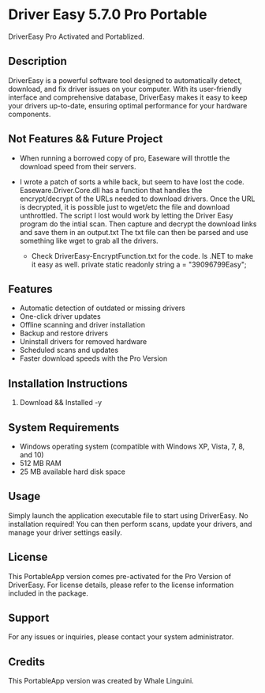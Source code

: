 # Driver Easy 5.7.0 Pro Portable

DriverEasy Pro Activated and Portablized.

## Description

DriverEasy is a powerful software tool designed to automatically detect, download, and fix driver issues on your computer. With its user-friendly interface and comprehensive database, DriverEasy makes it easy to keep your drivers up-to-date, ensuring optimal performance for your hardware components.

## Not Features && Future Project
- When running a borrowed copy of pro, Easeware will throttle the download speed from their servers.
- I wrote a patch of sorts a while back, but seem to have lost the code.
	Easeware.Driver.Core.dll has a function that handles the encrypt/decrypt of the URLs needed to download drivers.
	Once the URL is decrypted, it is possible just to wget/etc the file and download unthrottled.
	The script I lost would work by letting the Driver Easy program do the intial scan. Then capture and decrypt the download links and save them in an output.txt
	The txt file can then be parsed and use something like wget to grab all the drivers. 
	
	- Check DriverEasy-EncryptFunction.txt for the code. Is .NET to make it easy as well.
		private static readonly string a = "39096799Easy";


## Features

- Automatic detection of outdated or missing drivers
- One-click driver updates
- Offline scanning and driver installation
- Backup and restore drivers
- Uninstall drivers for removed hardware
- Scheduled scans and updates
- Faster download speeds with the Pro Version

## Installation Instructions

1. Download && Installed -y

## System Requirements

- Windows operating system (compatible with Windows XP, Vista, 7, 8, and 10)
- 512 MB RAM
- 25 MB available hard disk space

## Usage

Simply launch the application executable file to start using DriverEasy. No installation required! You can then perform scans, update your drivers, and manage your driver settings easily.

## License

This PortableApp version comes pre-activated for the Pro Version of DriverEasy. For license details, please refer to the license information included in the package.

## Support

For any issues or inquiries, please contact your system administrator.

## Credits

This PortableApp version was created by Whale Linguini.

